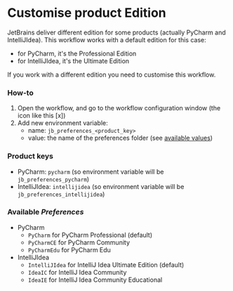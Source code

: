 # Customise product Edition

JetBrains deliver different edition for some products (actually PyCharm and IntelliJIdea). This workflow works with a default edition for this case:

- for PyCharm, it's the Professional Edition
- for IntelliJIdea, it's the Ultimate Edition

If you work with a different edition you need to customise this workflow.

### How-to

1. Open the workflow, and go to the workflow configuration window (the icon like this [x])
2. Add new environment variable:
   - name: `jb_preferences_<product_key>`
   - value: the name of the preferences folder (see [available values](#available-preferences))

### Product keys

- PyCharm: `pycharm` (so environment variable will be `jb_preferences_pycharm`)
- IntelliJIdea: `intellijidea` (so environment variable will be `jb_preferences_intellijidea`)

### Available _Preferences_

- PyCharm
  - `PyCharm` for PyCharm Professional (default)
  - `PyCharmCE` for PyCharm Community
  - `PyCharmEdu` for PyCharm Edu
- IntelliJIdea
  - `IntelliJIdea` for IntelliJ Idea Ultimate Edition (default)
  - `IdeaIC` for IntelliJ Idea Community
  - `IdeaIE` for IntelliJ Idea Community Educational

